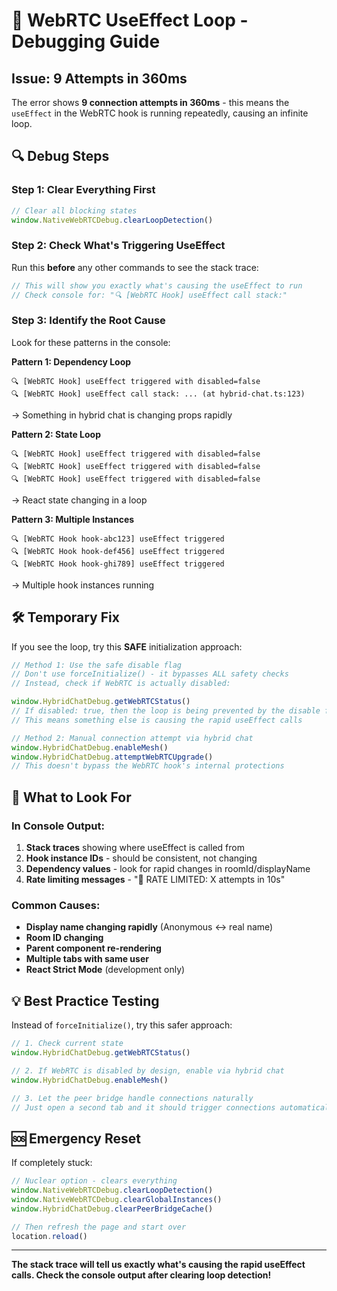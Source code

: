 # 🚨 WebRTC UseEffect Loop - Debugging Guide

## Issue: 9 Attempts in 360ms

The error shows **9 connection attempts in 360ms** - this means the `useEffect` in the WebRTC hook is running repeatedly, causing an infinite loop.

## 🔍 Debug Steps

### Step 1: Clear Everything First
```javascript
// Clear all blocking states
window.NativeWebRTCDebug.clearLoopDetection()
```

### Step 2: Check What's Triggering UseEffect
Run this **before** any other commands to see the stack trace:

```javascript
// This will show you exactly what's causing the useEffect to run
// Check console for: "🔍 [WebRTC Hook] useEffect call stack:"
```

### Step 3: Identify the Root Cause

Look for these patterns in the console:

**Pattern 1: Dependency Loop**
```
🔍 [WebRTC Hook] useEffect triggered with disabled=false
🔍 [WebRTC Hook] useEffect call stack: ... (at hybrid-chat.ts:123)
```
→ Something in hybrid chat is changing props rapidly

**Pattern 2: State Loop** 
```
🔍 [WebRTC Hook] useEffect triggered with disabled=false
🔍 [WebRTC Hook] useEffect triggered with disabled=false
🔍 [WebRTC Hook] useEffect triggered with disabled=false
```
→ React state changing in a loop

**Pattern 3: Multiple Instances**
```
🔍 [WebRTC Hook hook-abc123] useEffect triggered
🔍 [WebRTC Hook hook-def456] useEffect triggered  
🔍 [WebRTC Hook hook-ghi789] useEffect triggered
```
→ Multiple hook instances running

## 🛠 Temporary Fix

If you see the loop, try this **SAFE** initialization approach:

```javascript
// Method 1: Use the safe disable flag
// Don't use forceInitialize() - it bypasses ALL safety checks
// Instead, check if WebRTC is actually disabled:

window.HybridChatDebug.getWebRTCStatus()
// If disabled: true, then the loop is being prevented by the disable flag
// This means something else is causing the rapid useEffect calls

// Method 2: Manual connection attempt via hybrid chat
window.HybridChatDebug.enableMesh()
window.HybridChatDebug.attemptWebRTCUpgrade()
// This doesn't bypass the WebRTC hook's internal protections
```

## 🎯 What to Look For

### In Console Output:
1. **Stack traces** showing where useEffect is called from
2. **Hook instance IDs** - should be consistent, not changing
3. **Dependency values** - look for rapid changes in roomId/displayName
4. **Rate limiting messages** - "🚨 RATE LIMITED: X attempts in 10s"

### Common Causes:
- **Display name changing rapidly** (Anonymous ↔ real name)
- **Room ID changing** 
- **Parent component re-rendering**
- **Multiple tabs with same user**
- **React Strict Mode** (development only)

## 💡 Best Practice Testing

Instead of `forceInitialize()`, try this safer approach:

```javascript
// 1. Check current state
window.HybridChatDebug.getWebRTCStatus()

// 2. If WebRTC is disabled by design, enable via hybrid chat
window.HybridChatDebug.enableMesh()

// 3. Let the peer bridge handle connections naturally
// Just open a second tab and it should trigger connections automatically
```

## 🆘 Emergency Reset

If completely stuck:

```javascript
// Nuclear option - clears everything
window.NativeWebRTCDebug.clearLoopDetection()
window.NativeWebRTCDebug.clearGlobalInstances()
window.HybridChatDebug.clearPeerBridgeCache()

// Then refresh the page and start over
location.reload()
```

---

**The stack trace will tell us exactly what's causing the rapid useEffect calls. Check the console output after clearing loop detection!**
